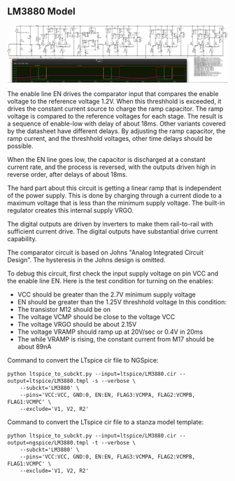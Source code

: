 ## LM3880 Model

<img src="../ltspice/LM3880.png">

The enable line EN drives the comparator input that compares the enable voltage to the reference voltage 1.2V.
When this threshhold is exceeded, it drives the constant current source to charge the ramp capacitor.
The ramp voltage is compared to the reference voltages for each stage.
The result is a sequence of enable-low with delay of about 18ms.
Other variants covered by the datasheet have different delays. By adjusting the ramp capacitor,
the ramp current, and the threshhold voltages, other time delays should be possible.

When the EN line goes low, the capacitor is discharged at a constant current rate, and the process is
reversed, with the outputs driven high in reverse order, after delays of about 18ms.

The hard part about this circuit is getting a linear ramp that is independent of the power supply.
This is done by charging through a current diode to a maximum voltage that is less than the minimum supply voltage.
The built-in regulator creates this internal supply VRGO.

The digital outputs are driven by inverters to make them rail-to-rail with sufficient current drive.
The digital outputs have substantial drive current capability.

The comparator circuit is based on Johns "Analog Integrated Circuit Design". 
The hysteresis in the Johns design is omitted.

To debug this circuit, first check the input supply voltage on pin VCC and the enable line EN.
Here is the test condition for turning on the enables:
  -  VCC should be greater than the 2.7V minimum supply voltage
  -  EN should be greater than the 1.25V threshhold voltage
In this condition:
  -  The transistor M12 should be on
  -  The voltage VCMP should be close to the voltage VCC
  -  The voltage VRGO should be about 2.15V
  -  The voltage VRAMP should ramp up at 20V/sec or 0.4V in 20ms
  -  The while VRAMP is rising, the constant current from M17 should be about 89nA

Command to convert the LTspice cir file to NGSpice:
```
python ltspice_to_subckt.py --input=ltspice/LM3880.cir --output=ltspice/LM3880.tmpl -s --verbose \
    --subckt='LM3880' \
    --pins='VCC:VCC, GND:0, EN:EN, FLAG3:VCMPA, FLAG2:VCMPB, FLAG1:VCMPC' \
    --exclude='V1, V2, R2'
```

Command to convert the LTspice cir file to a stanza model template:
```
python ltspice_to_subckt.py --input=ltspice/LM3880.cir --output=ngspice/LM3880.tmpl -t --verbose \
    --subckt='LM3880' \
    --pins='VCC:VCC, GND:0, EN:EN, FLAG3:VCMPA, FLAG2:VCMPB, FLAG1:VCMPC' \
    --exclude='V1, V2, R2'
```


